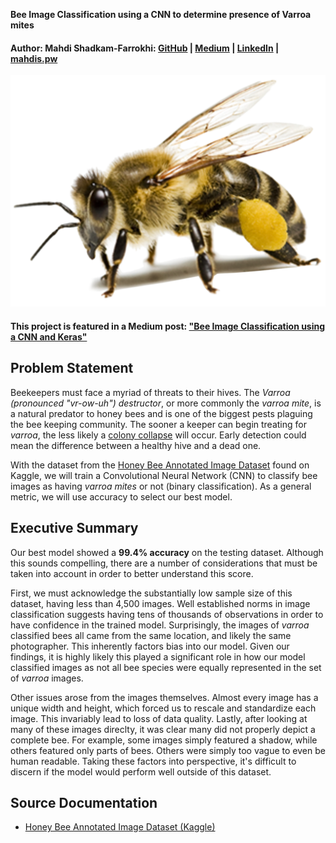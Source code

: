 **Bee Image Classification using a CNN to determine presence of Varroa mites**

#### Author: Mahdi Shadkam-Farrokhi: [GitHub](https://github.com/Shaddyjr) | [Medium](https://medium.com/@mahdis.pw) | [LinkedIn](https://www.linkedin.com/in/mahdi-shadkam-farrokhi-m-s-8a410958/) | [mahdis.pw](http://mahdis.pw)

![](./images/bee.png)

#### This project is featured in a Medium post: ["Bee Image Classification using a CNN and Keras"](https://medium.com/@mahdis.pw/bee-image-classification-using-a-cnn-and-keras-5fd5ed90a37b)


## Problem Statement
Beekeepers must face a myriad of threats to their hives. The _Varroa (pronounced "vr-ow-uh") destructor_, or more commonly the _varroa mite_, is a natural predator to honey bees and is one of the biggest pests plaguing the bee keeping community. The sooner a keeper can begin treating for _varroa_, the less likely a [colony collapse](https://ipm.missouri.edu/MPG/2013/7/Colony-Collapse-Disorder-the-Varroa-Mite-and-Resources-for-Beekeepers/) will occur. Early detection could mean the difference between a healthy hive and a dead one. 

With the dataset from the [Honey Bee Annotated Image Dataset](https://www.kaggle.com/jenny18/honey-bee-annotated-images) found on Kaggle, we will train a Convolutional Neural Network (CNN) to classify bee images as having _varroa mites_ or not (binary classification). As a general metric, we will use accuracy to select our best model.

## Executive Summary

Our best model showed a __99.4% accuracy__ on the testing dataset. Although this sounds compelling, there are a number of considerations that must be taken into account in order to better understand this score.

First, we must acknowledge the substantially low sample size of this dataset, having less than 4,500 images. Well established norms in image classification suggests having tens of thousands of observations in order to have confidence in the trained model. Surprisingly, the images of _varroa_ classified bees all came from the same location, and likely the same photographer. This inherently factors bias into our model. Given our findings, it is highly likely this played a significant role in how our model classified images as not all bee species were equally represented in the set of _varroa_ images.

Other issues arose from the images themselves. Almost every image has a unique width and height, which forced us to rescale and standardize each image. This invariably lead to loss of data quality. Lastly, after looking at many of these images direclty, it was clear many did not properly depict a complete bee. For example, some images simply featured a shadow, while others featured only parts of bees. Others were simply too vague to even be human readable. Taking these factors into perspective, it's difficult to discern if the model would perform well outside of this dataset.

## Source Documentation
- [Honey Bee Annotated Image Dataset (Kaggle)](https://www.kaggle.com/jenny18/honey-bee-annotated-images)